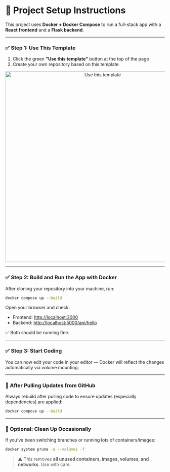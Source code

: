 
# 📘 Project Setup Instructions

This project uses **Docker + Docker Compose** to run a full-stack app with a **React frontend** and a **Flask backend**.

---

### ✅ Step 1: Use This Template

1. Click the green **"Use this template"** button at the top of the page
2. Create your own repository based on this template

<p align="center">
  <img src="https://drive.google.com/uc?export=view&id=1Rq7Jgv8IT8DtmL-SbLFdIRNwLMuqHIgF" alt="Use this template" width="600"/>
</p>


---

### ✅ Step 2: Build and Run the App with Docker

After cloning your repository into your machine, run:

```bash
docker compose up --build
```

Open your browser and check:

- Frontend: [http://localhost:3000](http://localhost:3000)
- Backend: [http://localhost:5000/api/hello](http://localhost:5000/api/hello)

✅ Both should be running fine.

---

### ✅ Step 3: Start Coding

You can now edit your code in your editor — Docker will reflect the changes automatically via volume mounting.

---

### 🔁 After Pulling Updates from GitHub

Always rebuild after pulling code to ensure updates (especially dependencies) are applied:

```bash
docker compose up --build
```

---

### 🧼 Optional: Clean Up Occasionally

If you’ve been switching branches or running lots of containers/images:

```bash
docker system prune -a --volumes -f
```

> ⚠️ This removes **all unused containers, images, volumes, and networks**. Use with care.
